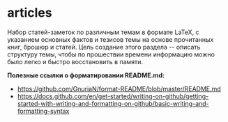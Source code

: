 # articles

Набор статей-заметок по различным темам в формате LaTeX, с указанием основных фактов и тезисов темы на основе прочитанных книг, брошюр и статей. Цель создание этого раздела -- описать структуру темы, чтобы по прошествии времени информацию можно было легко и быстро восстановить в памяти.

**Полезные ссылки о форматировании README.md:**

* https://github.com/GnuriaN/format-README/blob/master/README.md
* https://docs.github.com/en/get-started/writing-on-github/getting-started-with-writing-and-formatting-on-github/basic-writing-and-formatting-syntax
